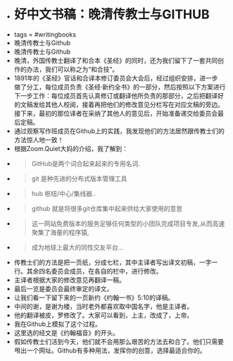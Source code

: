 - # 好中文书稿：晚清传教士与GITHUB
- tags = #writingbooks
- 晚清传教士与Github
- 晚清传教士与Github
- 晚清，外国传教士翻译了和合本《圣经》的同时，还为我们留下了一套共同创作的办法，我们可以称之为“和合技”。
- 1891年的《圣经》官话和合译本修订委员会大会后，经过组织安排，进一步 做了分工，每位成员负责《圣经·新约全书》的一部分，然后按照以下方案进行 下一步工作：每位成员首先认真修订或翻译他所负责的那部分，之后把翻译好 的文稿发给其他人校阅，接着再把他们的修改意见分栏写在对应文稿的旁边。 接下来，最初的那位译者在采纳了其他人的意见后，开始准备递交给委员会最 后定稿。
- 通过观察写作班成员在Github上的实践，我发现他们的方法居然跟传教士们的方法惊人地一致！
- 根据Zoom.Quiet大妈的介绍，我了解到：
- > GitHub是两个词合起来起来的专用名词.
- > git 是种先进的分布式版本管理工具
- > hub 枢纽/中心/集线器..
- > github 就是将很多git仓库集中起来供给大家使用的意思
- >这一网站免费版本的服务足够任何类型的小团队完成项目专发,从而高速聚集了海量的程序猿,
- >成为地球上最大的同性交友平台...
- 传教士们的方法是把一页纸，分成七栏，其中主译者写出译文初稿，一字一行。其余四名委员会成员，在各自的栏中，进行修改。
- 主译者根据大家的修改意见再翻译一稿。
- 最后一览是委员会最终审定的译文。
- 让我们看一下留下来的一页新约《约翰一书》5:10的译稿。
- 中间的谢，是谢为楼，当时老外都喜欢取中国名字，他是主译者。
- 他的翻译被皮，罗修改了。大家可以看到，上主，改成了，上帝。
- 我在Github上模拟了这个过程。
- 这里选的经文是《约翰福音》的开头。
- 假如传教士们活到今天，他们就不会用那么艰苦的方法去和合了。他们只需要甩出一个网址。Github有多种用法，发挥你的创意，选择最适合你的。
